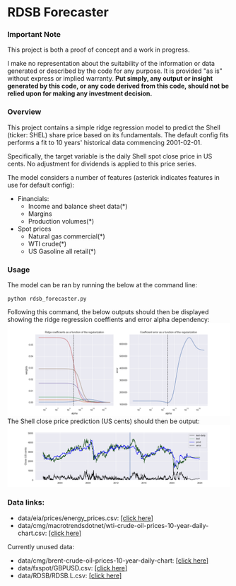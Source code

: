 # RDSB Forecaster

### Important Note
This project is both a proof of concept and a work in progress.

I make no representation about the suitability of the information or data generated or described by the code for any purpose.
It is provided "as is" without express or implied warranty.
<b>
Put simply, any output or insight generated by this code, or any code derived from this code, should not be relied upon for 
making any investment decision.
</b>

### Overview
This project contains a simple ridge regression model to predict the Shell (ticker: SHEL) share price based on its fundamentals.
The default config fits performs a fit to 10 years' historical data commencing 2001-02-01.

Specifically, the target variable is the daily Shell spot close price in US cents. 
No adjustment for dividends is applied to this price series.

The model considers a number of features
(asterick indicates features in use for default config):
* Financials:
  * Income and balance sheet data(*)
  * Margins
  * Production volumes(*)
* Spot prices
  * Natural gas commercial(*)
  * WTI crude(*)
  * US Gasoline all retail(*)
  
### Usage
The model can be ran by running the below at the command line:
```
python rdsb_forecaster.py
```

Following this command, the below outputs should then be displayed
showing the ridge regression coeffients and error alpha dependency:
![Ridge coefficients](docs/ridge_coeffs.png)
The Shell close price prediction (US cents) should then be output:
![Close price predictions](docs/close_preds.png)

### Data links:
* data/eia/prices/energy_prices.csv: [[click here]](https://www.eia.gov/outlooks/steo/data/browser/#/?v=8&f=M&s=0&start=199701&end=202212&ctype=linechart&maptype=0&linechart=WTIPUUS)
* data/cmg/macrotrendsdotnet/wti-crude-oil-prices-10-year-daily-chart.csv: [[click here]](https://www.macrotrends.net/2516/wti-crude-oil-prices-10-year-daily-chart)

Currently unused data:
* data/cmg/brent-crude-oil-prices-10-year-daily-chart: [[click here]](https://www.macrotrends.net/2480/brent-crude-oil-prices-10-year-daily-chart)
* data/fxspot/GBPUSD.csv: [[click here]](https://uk.investing.com/currencies/gbp-usd-historical-data)
* data/RDSB/RDSB.L.csv: [[click here]](https://uk.finance.yahoo.com/quote/SHEL.L/history?p=SHEL.L)